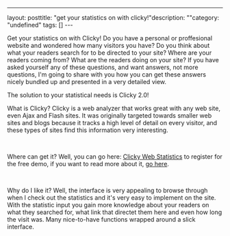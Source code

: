 --- 
layout: posttitle: "get your statistics on with clicky!"description: ""category: "undefined" tags: [] --- <p>Get your statistics on with Clicky! Do you have a personal or proffesional website and wondered how many visitors you have? Do you think about what your readers search for to be directed to your site? Where are your readers coming from? What are the readers doing on your site? If you have asked yourself any of these questions, and want answers, not more questions, I'm going to share with you how you can get these answers nicely bundled up and presented in a very detailed view.</p> <p>The solution to your statistical needs is Clicky 2.0!</p><p>What is Clicky? Clicky is a web analyzer that works great with any web site, even Ajax and Flash sites. It was originally targeted towards smaller web sites and blogs because it tracks a high level of detail on every visitor, and these types of sites find this information very interesting.</p><img src="/images/dashboard_small.gif" alt="" class="reflect rheight10" style="float:left; margin-right:10px;"/><br/><p>Where can get it? Well, you can go here: <a href="http://getclicky.com/8568">Clicky Web Statistics</a> to register for the free demo, if you want to read more about it, <a href="http://getclicky.com/help">go here</a>.</p> <br/><p>Why do I like it? Well, the interface is very appealing to browse through when I check out the statistics and it's very easy to implement on the site. With the statistic input you gain more knowledge about your readers on what they searched for, what link that directet them here and even how long the visit was. Many nice-to-have functions wrapped around a slick interface.</p>